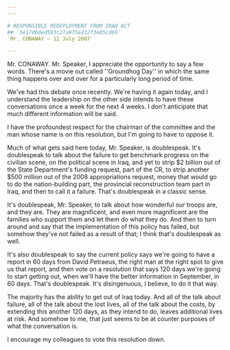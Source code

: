 ```yaml
---
---

# RESPONSIBLE REDEPLOYMENT FROM IRAQ ACT
## `5e17dbded593c27a975e232f3e85cd69`
`Mr. CONAWAY — 12 July 2007`

---
```



Mr. CONAWAY. Mr. Speaker, I appreciate the opportunity to say a few 
words. There's a movie out called ''Groundhog Day'' in which the same 
thing happens over and over for a particularly long period of time.

We've had this debate once recently. We're having it again today, and 
I understand the leadership on the other side intends to have these 
conversations once a week for the next 4 weeks. I don't anticipate that 
much different information will be said.

I have the profoundest respect for the chairman of the committee and 
the man whose name is on this resolution, but I'm going to have to 
oppose it.

Much of what gets said here today, Mr. Speaker, is doublespeak. It's 
doublespeak to talk about the failure to get benchmark progress on the 
civilian scene, on the political scene in Iraq, and yet to strip $2 
billion out of the State Department's funding request, part of the CR, 
to strip another $500 million out of the 2008 appropriations request, 
money that would go to do the nation-building part, the provincial 
reconstruction team part in Iraq, and then to call it a failure. That's 
doublespeak in a classic sense.

It's doublespeak, Mr. Speaker, to talk about how wonderful our troops 
are, and they are. They are magnificent, and even more magnificent are 
the families who support them and let them do what they do. And then to 
turn around and say that the implementation of this policy has failed, 
but somehow they've not failed as a result of that; I think that's 
doublespeak as well.

It's also doublespeak to say the current policy says we're going to 
have a report in 60 days from David Petraeus, the right man at the 
right spot to give us that report, and then vote on a resolution that 
says 120 days we're going to start getting out, when we'll have the 
better information in September, in 60 days. That's doublespeak. It's 
disingenuous, I believe, to do it that way.

The majority has the ability to get out of Iraq today. And all of the 
talk about failure, all of the talk about the lost lives, all of the 
talk about the costs, by extending this another 120 days, as they 
intend to do, leaves additional lives at risk. And somehow to me, that 
just seems to be at counter purposes of what the conversation is.

I encourage my colleagues to vote this resolution down.